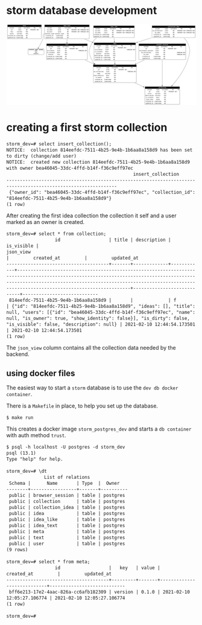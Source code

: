 # storm database development

![schema][1]

# creating a first storm collection 

```
storm_dev=# select insert_collection();
NOTICE:  collection 814eefdc-7511-4b25-9e4b-1b6aa8a158d9 has been set to dirty (change/add user)
NOTICE:  created new collection 814eefdc-7511-4b25-9e4b-1b6aa8a158d9 with owner bea46045-33dc-4ffd-b14f-f36c9eff97ec
                                               insert_collection                                               
---------------------------------------------------------------------------------------------------------------
 {"owner_id": "bea46045-33dc-4ffd-b14f-f36c9eff97ec", "collection_id": "814eefdc-7511-4b25-9e4b-1b6aa8a158d9"}
(1 row)

```

After creating the first idea collection the collection it self and a user marked as an owner is created.

```
storm_dev=# select * from collection;
                  id                  | title | description | is_visible |                                                                                                                         json_view                                                                                                                          |         created_at         |         updated_at         
--------------------------------------+-------+-------------+------------+------------------------------------------------------------------------------------------------------------------------------------------------------------------------------------------------------------------------------------------------------------+----------------------------+----------------------------
 814eefdc-7511-4b25-9e4b-1b6aa8a158d9 |       |             | f          | {"id": "814eefdc-7511-4b25-9e4b-1b6aa8a158d9", "ideas": [], "title": null, "users": [{"id": "bea46045-33dc-4ffd-b14f-f36c9eff97ec", "name": null, "is_owner": true, "show_identity": false}], "is_dirty": false, "is_visible": false, "description": null} | 2021-02-10 12:44:54.173501 | 2021-02-10 12:44:54.173501
(1 row)
```

The `json_view` column contains all the collection data needed by the backend.

## using docker files

The easiest way to start a `storm` database is to use the `dev db docker container`.

There is a `Makefile` in place, to help you set up the database.

```
$ make run 
```

This creates a docker image `storm_postgres_dev` and starts a `db container` with auth method `trust`.

```
$ psql -h localhost -U postgres -d storm_dev
psql (13.1)
Type "help" for help.

storm_dev=# \dt
              List of relations
 Schema |      Name       | Type  |  Owner   
--------+-----------------+-------+----------
 public | browser_session | table | postgres
 public | collection      | table | postgres
 public | collection_idea | table | postgres
 public | idea            | table | postgres
 public | idea_like       | table | postgres
 public | idea_text       | table | postgres
 public | meta            | table | postgres
 public | text            | table | postgres
 public | user            | table | postgres
(9 rows)

storm_dev=# select * from meta;
                  id                  |   key   | value |         created_at         |         updated_at         
--------------------------------------+---------+-------+----------------------------+----------------------------
 bff6e213-17e2-4aac-826a-cc6afb182309 | version | 0.1.0 | 2021-02-10 12:05:27.106774 | 2021-02-10 12:05:27.106774
(1 row)

storm_dev=# 
```

[1]: assets/schema.png
